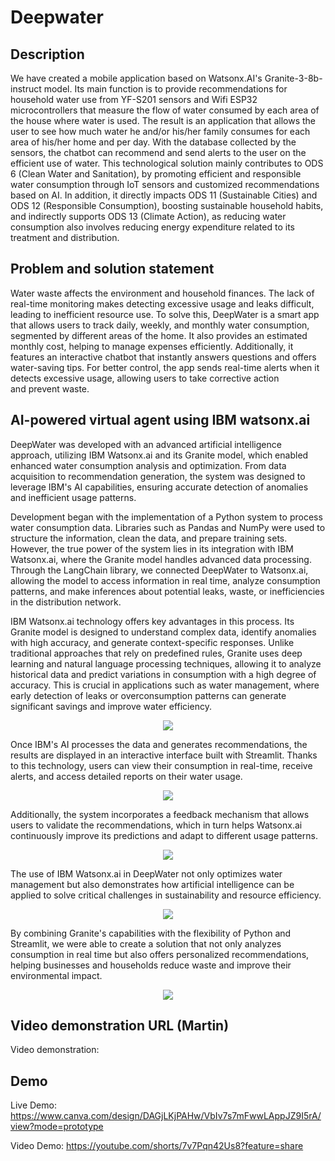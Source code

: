 # Deepwater

## Description 
We have created a mobile application based on Watsonx.AI's Granite-3-8b-instruct model. Its main function is to provide recommendations for household water use from YF-S201 sensors and Wifi ESP32 microcontrollers that measure the flow of water consumed by each area of the house where water is used. The result is an application that allows the user to see how much water he and/or his/her family consumes for each area of his/her home and per day. With the database collected by the sensors, the chatbot can recommend and send alerts to the user on the efficient use of water. 
This technological solution mainly contributes to ODS 6 (Clean Water and Sanitation), by promoting efficient and responsible water consumption through IoT sensors and customized recommendations based on AI. In addition, it directly impacts ODS 11 (Sustainable Cities) and ODS 12 (Responsible Consumption), boosting sustainable household habits, and indirectly supports ODS 13 (Climate Action), as reducing water consumption also involves reducing energy expenditure related to its treatment and distribution.

## Problem and solution statement 
Water waste affects the environment and household finances. The lack of real-time monitoring makes detecting excessive usage and leaks difficult, leading to inefficient resource use. To solve this, DeepWater is a smart app that allows users to track daily, weekly, and monthly water consumption, segmented by different areas of the home. It also provides an estimated monthly cost, helping to manage expenses efficiently. Additionally, it features an interactive chatbot that instantly answers questions and offers water-saving tips. For better control, the app sends real-time alerts when it detects excessive usage, allowing users to take corrective action and prevent waste.

## AI-powered virtual agent using IBM watsonx.ai 
DeepWater was developed with an advanced artificial intelligence approach, utilizing IBM Watsonx.ai and its Granite model, which enabled enhanced water consumption analysis and optimization. From data acquisition to recommendation generation, the system was designed to leverage IBM's AI capabilities, ensuring accurate detection of anomalies and inefficient usage patterns.

Development began with the implementation of a Python system to process water consumption data. Libraries such as Pandas and NumPy were used to structure the information, clean the data, and prepare training sets. However, the true power of the system lies in its integration with IBM Watsonx.ai, where the Granite model handles advanced data processing. Through the LangChain library, we connected DeepWater to Watsonx.ai, allowing the model to access information in real time, analyze consumption patterns, and make inferences about potential leaks, waste, or inefficiencies in the distribution network.

IBM Watsonx.ai technology offers key advantages in this process. Its Granite model is designed to understand complex data, identify anomalies with high accuracy, and generate context-specific responses. Unlike traditional approaches that rely on predefined rules, Granite uses deep learning and natural language processing techniques, allowing it to analyze historical data and predict variations in consumption with a high degree of accuracy. This is crucial in applications such as water management, where early detection of leaks or overconsumption patterns can generate significant savings and improve water efficiency.


<p align="center">
  <img width="auto" height="auto" src="https://github.com/Marisol-137/deepwater/blob/main/fun2.png">
</p>


Once IBM's AI processes the data and generates recommendations, the results are displayed in an interactive interface built with Streamlit. Thanks to this technology, users can view their consumption in real-time, receive alerts, and access detailed reports on their water usage. 


<p align="center">
  <img width="auto" height="auto" src="https://github.com/Marisol-137/deepwater/blob/main/DeepWater%20Mobile%20Prototype.png">
</p>


Additionally, the system incorporates a feedback mechanism that allows users to validate the recommendations, which in turn helps Watsonx.ai continuously improve its predictions and adapt to different usage patterns.


<p align="center">
  <img width="auto" height="auto" src="https://github.com/Marisol-137/deepwater/blob/main/DeepWater%20Mobile%20Prototype%20(2).png">
</p>


The use of IBM Watsonx.ai in DeepWater not only optimizes water management but also demonstrates how artificial intelligence can be applied to solve critical challenges in sustainability and resource efficiency. 


<p align="center">
  <img width="auto" height="auto" src="https://github.com/Marisol-137/deepwater/blob/main/DeepWater%20Mobile%20Prototype%20(1).png">
</p>

By combining Granite's capabilities with the flexibility of Python and Streamlit, we were able to create a solution that not only analyzes consumption in real time but also offers personalized recommendations, helping businesses and households reduce waste and improve their environmental impact.


<p align="center">
  <img width="auto" height="auto" src="https://github.com/Marisol-137/deepwater/blob/main/architecture.jpg">
</p>


## Video demonstration URL (Martin)
Video demonstration: 

## Demo
Live Demo: https://www.canva.com/design/DAGjLKjPAHw/VbIv7s7mFwwLAppJZ9I5rA/view?mode=prototype

Video Demo: https://youtube.com/shorts/7v7Pqn42Us8?feature=share

